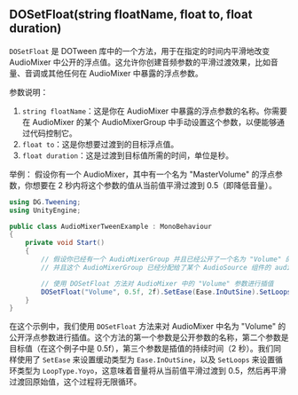
## DOSetFloat(string floatName, float to, float duration)
`DOSetFloat` 是 DOTween 库中的一个方法，用于在指定的时间内平滑地改变 AudioMixer 中公开的浮点值。这允许你创建音频参数的平滑过渡效果，比如音量、音调或其他任何在 AudioMixer 中暴露的浮点参数。

参数说明：
1. `string floatName`：这是你在 AudioMixer 中暴露的浮点参数的名称。你需要在 AudioMixer 的某个 AudioMixerGroup 中手动设置这个参数，以便能够通过代码控制它。
2. `float to`：这是你想要过渡到的目标浮点值。
3. `float duration`：这是过渡到目标值所需的时间，单位是秒。

举例： 假设你有一个 AudioMixer，其中有一个名为 "MasterVolume" 的浮点参数，你想要在 2 秒内将这个参数的值从当前值平滑过渡到 0.5（即降低音量）。
```cs
using DG.Tweening;
using UnityEngine;

public class AudioMixerTweenExample : MonoBehaviour
{
    private void Start()
    {
        // 假设你已经有一个 AudioMixerGroup 并且已经公开了一个名为 "Volume" 的浮点参数
        // 并且这个 AudioMixerGroup 已经分配给了某个 AudioSource 组件的 audio mixer

        // 使用 DOSetFloat 方法对 AudioMixer 中的 "Volume" 参数进行插值
        DOSetFloat("Volume", 0.5f, 2f).SetEase(Ease.InOutSine).SetLoops(-1, LoopType.Yoyo);
    }
}
```
在这个示例中，我们使用 `DOSetFloat` 方法来对 AudioMixer 中名为 "Volume" 的公开浮点参数进行插值。这个方法的第一个参数是公开参数的名称，第二个参数是目标值（在这个例子中是 0.5f），第三个参数是插值的持续时间（2 秒）。我们同样使用了 `SetEase` 来设置缓动类型为 `Ease.InOutSine`，以及 `SetLoops` 来设置循环类型为 `LoopType.Yoyo`，这意味着音量将从当前值平滑过渡到 0.5，然后再平滑过渡回原始值，这个过程将无限循环。